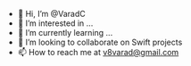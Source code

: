 - 👋 Hi, I’m @VaradC
- 👀 I’m interested in ...
- 🌱 I’m currently learning ...
- 💞️ I’m looking to collaborate on Swift projects
- 📫 How to reach me at v8varad@gmail.com 

<!---
VaradC/VaradC is a ✨ special ✨ repository because its `README.md` (this file) appears on your GitHub profile.
You can click the Preview link to take a look at your changes.
--->
